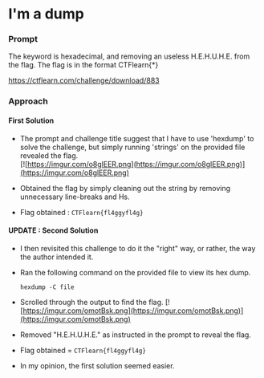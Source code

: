 # I'm a dump

### Prompt

The keyword is hexadecimal, and removing an useless H.E.H.U.H.E. from the flag. The flag is in the format CTFlearn{*}

https://ctflearn.com/challenge/download/883

### Approach

#### First Solution

- The prompt and challenge title suggest that I have to use 'hexdump' to solve the challenge, but simply running 'strings' on the provided file revealed the flag.  
  [![https://imgur.com/o8glEER.png](https://imgur.com/o8glEER.png)](https://imgur.com/o8glEER.png)

- Obtained the flag by simply cleaning out the string by removing unnecessary line-breaks and Hs.

- Flag obtained : ```CTFlearn{fl4ggyfl4g}```  

#### UPDATE : Second Solution

- I then revisited this challenge to do it the "right" way, or rather, the way the author intended it.

- Ran the following command on the provided file to view its hex dump.

  ```
  hexdump -C file
  ```
- Scrolled through the output to find the flag.
  [![https://imgur.com/omotBsk.png](https://imgur.com/omotBsk.png)](https://imgur.com/omotBsk.png)

- Removed "H.E.H.U.H.E." as instructed in the prompt to reveal the flag.

- Flag obtained = ```CTFlearn{fl4ggyfl4g}```

- In my opinion, the first solution seemed easier.
